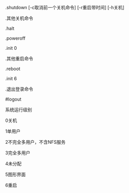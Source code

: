 .shutdown \[-c取消前一个关机命令\] \[-r重启带时间\] \[-h关机\]



.其他关机命令

.halt

.poweroff

.init 0



.其他重启命令

.reboot

.init 6



.退出登录命令

\#logout



系统运行级别

0关机

1单用户

2不完全多用户，不含NFS服务

3完全多用户

4未分配

5图形界面

6重启



